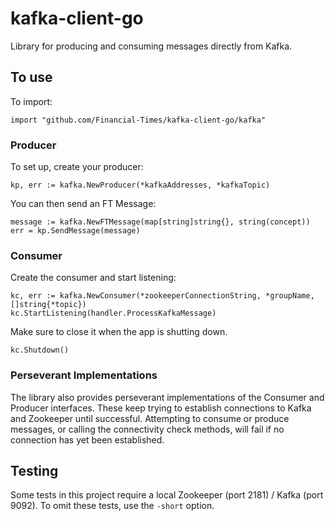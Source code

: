 # kafka-client-go

Library for producing and consuming messages directly from Kafka.


## To use
To import:
```
import "github.com/Financial-Times/kafka-client-go/kafka"
```

### Producer
To set up, create your producer:
```
kp, err := kafka.NewProducer(*kafkaAddresses, *kafkaTopic)
```

You can then send an FT Message:
```
message := kafka.NewFTMessage(map[string]string{}, string(concept))
err = kp.SendMessage(message)
```


### Consumer
Create the consumer and start listening:
```
kc, err := kafka.NewConsumer(*zookeeperConnectionString, *groupName, []string{*topic})
kc.StartListening(handler.ProcessKafkaMessage)
```

Make sure to close it when the app is shutting down.
```
kc.Shutdown()
```

### Perseverant Implementations
The library also provides perseverant implementations of the Consumer and Producer interfaces. These keep trying to establish connections to Kafka and Zookeeper until successful. Attempting to consume or produce messages, or calling the connectivity check methods, will fail if no connection has yet been established.

## Testing
Some tests in this project require a local Zookeeper (port 2181) / Kafka (port 9092). To omit these tests, use the `-short` option.
